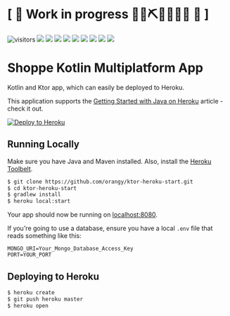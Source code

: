 # \[ 🚧 Work in progress 👷‍♀️⛏👷🔧️👷🔧 🚧 \]

![visitors](https://visitor-badge.laobi.icu/badge?page_id=shoppe)
![](https://img.shields.io/github/stars/adrianwitaszak/shopee-kmm)
![](https://img.shields.io/github/forks/adrianwitaszak/shopee-kmm)
![](https://img.shields.io/github/watchers/adrianwitaszak/shopee-kmm)
![](https://img.shields.io/github/commit-activity/m/adrianwitaszak/shopee-kmm)
![](https://img.shields.io/github/last-commit/adrianwitaszak/shopee-kmm)
![](https://img.shields.io/github/repo-size/adrianwitaszak/shopee-kmm)
![](https://img.shields.io/tokei/lines/github/adrianwitaszak/shopee-kmm)
![](https://img.shields.io/github/languages/count/adrianwitaszak/shopee-kmm)
![](https://img.shields.io/github/languages/top/adrianwitaszak/shopee-kmm)

# Shoppe Kotlin Multiplatform App

Kotlin and Ktor app, which can easily be deployed to Heroku.

This application supports the [Getting Started with Java on Heroku](https://devcenter.heroku.com/articles/getting-started-with-java) article - check it out.

[![Deploy to Heroku](https://www.herokucdn.com/deploy/button.png)](https://heroku.com/deploy)

## Running Locally

Make sure you have Java and Maven installed.  Also, install the [Heroku Toolbelt](https://toolbelt.heroku.com/).

```sh
$ git clone https://github.com/orangy/ktor-heroku-start.git
$ cd ktor-heroku-start
$ gradlew install
$ heroku local:start
```

Your app should now be running on [localhost:8080](http://localhost:8080/).

If you're going to use a database, ensure you have a local `.env` file that reads something like this:

```
MONGO_URI=Your_Mongo_Database_Access_Key
PORT=YOUR_PORT

```

## Deploying to Heroku

```sh
$ heroku create
$ git push heroku master
$ heroku open
```
